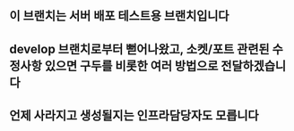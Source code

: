 ## 이 브랜치는 서버 배포 테스트용 브랜치입니다
## develop 브랜치로부터 뻗어나왔고, 소켓/포트 관련된 수정사항 있으면 구두를 비롯한 여러 방법으로 전달하겠습니다
## 언제 사라지고 생성될지는 인프라담당자도 모릅니다

